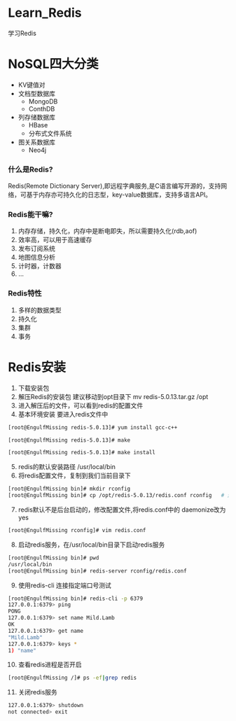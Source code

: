 # Learn_Redis
学习Redis

# NoSQL四大分类
- KV键值对
- 文档型数据库
  - MongoDB
  - ConthDB
- 列存储数据库
  - HBase
  - 分布式文件系统
- 图关系数据库
  - Neo4j


### 什么是Redis?
Redis(Remote Dictionary Server),即远程字典服务,是C语言编写开源的，支持网络，可基于内存亦可持久化的日志型，key-value数据库，支持多语言API。

### Redis能干嘛?
1. 内存存储，持久化，内存中是断电即失，所以需要持久化(rdb,aof)
2. 效率高，可以用于高速缓存
3. 发布订阅系统
4. 地图信息分析
5. 计时器，计数器
6. ...

### Redis特性
1. 多样的数据类型
2. 持久化
3. 集群
4. 事务

# Redis安装
1. 下载安装包
2. 解压Redis的安装包  建议移动到opt目录下  mv redis-5.0.13.tar.gz /opt
3. 进入解压后的文件，可以看到redis的配置文件
4. 基本环境安装  要进入redis文件中
```bash
[root@EngulfMissing redis-5.0.13]# yum install gcc-c++

[root@EngulfMissing redis-5.0.13]# make

[root@EngulfMissing redis-5.0.13]# make install
```
5. redis的默认安装路径 /usr/local/bin
6. 将redis配置文件，复制到我们当前目录下
```bash
[root@EngulfMissing bin]# mkdir rconfig
[root@EngulfMissing bin]# cp /opt/redis-5.0.13/redis.conf rconfig   # 这里的bin是/usr/local/bin
```
7. redis默认不是后台启动的，修改配置文件,将redis.conf中的  daemonize改为yes
```bash
[root@EngulfMissing rconfig]# vim redis.conf
```
8. 启动redis服务，在/usr/local/bin目录下启动redis服务
```bash
[root@EngulfMissing bin]# pwd
/usr/local/bin
[root@EngulfMissing bin]# redis-server rconfig/redis.conf
```
9. 使用redis-cli 连接指定端口号测试
```bash
[root@EngulfMissing bin]# redis-cli -p 6379
127.0.0.1:6379> ping
PONG
127.0.0.1:6379> set name Mild.Lamb
OK
127.0.0.1:6379> get name
"Mild.Lamb"
127.0.0.1:6379> keys *
1) "name"
```
10. 查看redis进程是否开启
```bash
[root@EngulfMissing /]# ps -ef|grep redis
```
11. 关闭redis服务
```bash
127.0.0.1:6379> shutdown
not connected> exit
```
